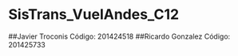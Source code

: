 # SisTrans_VuelAndes_C12



##Javier Troconis Código:  201424518
##Ricardo Gonzalez Código: 201425733
